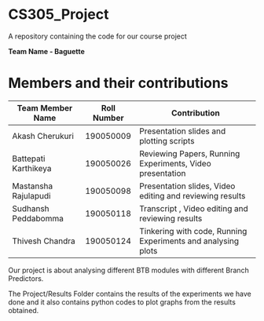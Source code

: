 # CS305_Project
A repository containing the code for our course project

**Team Name - Baguette**
# Members and their contributions
 Team Member Name | Roll Number | Contribution 
 ---  | --- | ---
Akash Cherukuri | 190050009 | Presentation slides and plotting scripts
Battepati Karthikeya | 190050026 | Reviewing Papers, Running Experiments, Video presentation
Mastansha Rajulapudi |  190050098 | Presentation slides, Video editing and reviewing results
Sudhansh Peddabomma | 190050118 | Transcript , Video editing and reviewing results
Thivesh Chandra | 190050124 | Tinkering with code, Running Experiments and analysing plots


Our project is about analysing different BTB modules with different Branch Predictors.

The Project/Results Folder contains the results of the experiments we have done and it also contains python codes to plot graphs from the results obtained.
